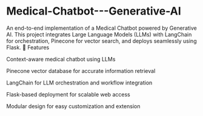 # Medical-Chatbot---Generative-AI
An end-to-end implementation of a Medical Chatbot powered by Generative AI. This project integrates Large Language Models (LLMs) with LangChain for orchestration, Pinecone for vector search, and deploys seamlessly using Flask.
🚀 Features

Context-aware medical chatbot using LLMs

Pinecone vector database for accurate information retrieval

LangChain for LLM orchestration and workflow integration

Flask-based deployment for scalable web access

Modular design for easy customization and extension
